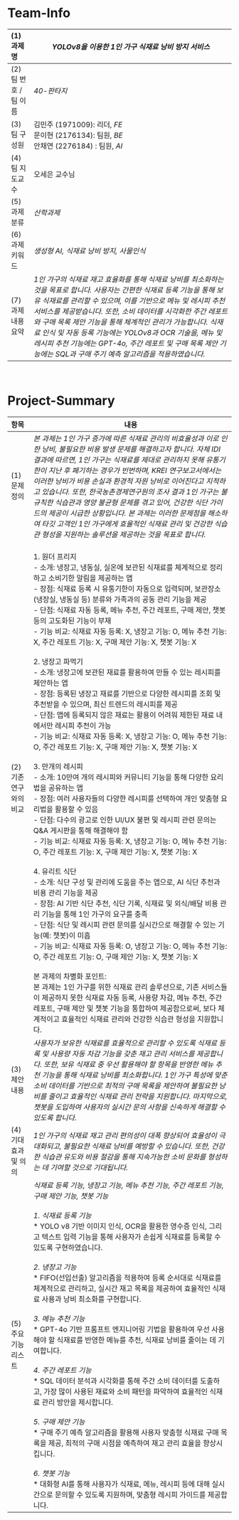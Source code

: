 # Team-Info
| (1) 과제명 | *YOLOv8을 이용한 1인 가구 식재료 낭비 방지 서비스*
|:---  |---  |
| (2) 팀 번호 / 팀 이름 | *40-판타지* |
| (3) 팀 구성원 | 김민주 (1971009): 리더, *FE* <br> 문이현 (2176134): 팀원, *BE* <br> 안채연 (2276184) : 팀원, *AI*			 |
| (4) 팀 지도교수 | 오세은 교수님 |
| (5) 과제 분류 | *산학과제* |
| (6) 과제 키워드 | *생성형 AI, 식재료 낭비 방지, 사물인식*  |
| (7) 과제 내용 요약 | *1인 가구의 식재료 재고 효율화를 통해 식재료 낭비를 최소화하는 것을 목표로 합니다. 사용자는 간편한 식재료 등록 기능을 통해 보유 식재료를 관리할 수 있으며, 이를 기반으로 메뉴 및 레시피 추천 서비스를 제공받습니다. 또한, 소비 데이터를 시각화한 주간 레포트와 구매 목록 제안 기능을 통해 체계적인 관리가 가능합니다. 식재료 인식 및 자동 등록 기능에는 YOLOv8과 OCR 기술을, 메뉴 및 레시피 추천 기능에는 GPT-4o, 주간 레포트 및 구매 목록 제안 기능에는 SQL과 구매 주기 예측 알고리즘을 적용하였습니다.* |

<br>

# Project-Summary
| 항목 | 내용 |
|:---  |---  |
| (1) 문제 정의 | *본 과제는 1인 가구 증가에 따른 식재료 관리의 비효율성과 이로 인한 낭비, 불필요한 비용 발생 문제를 해결하고자 합니다. 자체 IDI 결과에 따르면, 1인 가구는 식재료를 제대로 관리하지 못해 유통기한이 지난 후 폐기하는 경우가 빈번하며, KREI 연구보고서에서는 이러한 낭비가 비용 손실과 환경적 자원 낭비로 이어진다고 지적하고 있습니다. 또한, 한국농촌경제연구원의 조사 결과 1인 가구는 불규칙한 식습관과 영양 불균형 문제를 겪고 있어, 건강한 식단 가이드의 제공이 시급한 상황입니다. 본 과제는 이러한 문제점을 해소하여 타깃 고객인 1인 가구에게 효율적인 식재료 관리 및 건강한 식습관 형성을 지원하는 솔루션을 제공하는 것을 목표로 합니다.*  |
| (2) 기존연구와의 비교 | <br>1. 원더 프리지<br> - 소개: 냉장고, 냉동실, 실온에 보관된 식재료를 체계적으로 정리하고 소비기한 알림을 제공하는 앱 <br>- 장점: 식재료 등록 시 유통기한이 자동으로 입력되며, 보관장소(냉장실, 냉동실 등) 분류와 가족과의 공동 관리 기능을 제공 <br>- 단점: 식재료 자동 등록, 메뉴 추천, 주간 레포트, 구매 제안, 챗봇 등의 고도화된 기능이 부재<br> - 기능 비교: 식재료 자동 등록: X, 냉장고 기능: O, 메뉴 추천 기능: X, 주간 레포트 기능: X, 구매 제안 기능: X, 챗봇 기능: X <br><br>2. 냉장고 파먹기 <br>- 소개: 냉장고에 보관된 재료를 활용하여 만들 수 있는 레시피를 제안하는 앱 <br>- 장점: 등록된 냉장고 재료를 기반으로 다양한 레시피를 조회 및 추천받을 수 있으며, 최신 트렌드의 레시피를 제공 <br>- 단점: 앱에 등록되지 않은 재료는 활용이 어려워 제한된 재료 내에서만 레시피 추천이 가능<br> - 기능 비교: 식재료 자동 등록: X, 냉장고 기능: O, 메뉴 추천 기능: O, 주간 레포트 기능: X, 구매 제안 기능: X, 챗봇 기능: X <br><br>3. 만개의 레시피<br>- 소개: 10만여 개의 레시피와 커뮤니티 기능을 통해 다양한 요리법을 공유하는 앱<br>- 장점: 여러 사용자들의 다양한 레시피를 선택하여 개인 맞춤형 요리법을 활용할 수 있음<br>- 단점: 다수의 광고로 인한 UI/UX 불편 및 레시피 관련 문의는 Q&A 게시판을 통해 해결해야 함<br> - 기능 비교: 식재료 자동 등록: X, 냉장고 기능: O, 메뉴 추천 기능: O, 주간 레포트 기능: X, 구매 제안 기능: X, 챗봇 기능: X<br><br> 4. 유리트 식단<br>- 소개: 식단 구성 및 관리에 도움을 주는 앱으로, AI 식단 추천과 비용 관리 기능을 제공<br>- 장점: AI 기반 식단 추천, 식단 기록, 식재료 및 외식/배달 비용 관리 기능을 통해 1인 가구의 요구를 충족<br>- 단점: 식단 및 레시피 관련 문의를 실시간으로 해결할 수 있는 기능(예: 챗봇)이 미흡<br> - 기능 비교: 식재료 자동 등록: O, 냉장고 기능: O, 메뉴 추천 기능: O, 주간 레포트 기능: O, 구매 제안 기능: X, 챗봇 기능: X<br><br> 본 과제의 차별화 포인트:<br> 본 과제는 1인 가구를 위한 식재료 관리 솔루션으로, 기존 서비스들이 제공하지 못한 식재료 자동 등록, 사용량 차감, 메뉴 추천, 주간 레포트, 구매 제안 및 챗봇 기능을 통합하여 제공함으로써, 보다 체계적이고 효율적인 식재료 관리와 건강한 식습관 형성을 지원합니다. |
| (3) 제안 내용 | *사용자가 보유한 식재료를 효율적으로 관리할 수 있도록 식재료 등록 및 사용량 자동 차감 기능을 갖춘 재고 관리 서비스를 제공합니다. 또한, 보유 식재료 중 우선 활용해야 할 항목을 반영한 메뉴 추천 기능을 통해 식재료 낭비를 최소화합니다. 1인 가구 특성에 맞춘 소비 데이터를 기반으로 최적의 구매 목록을 제안하여 불필요한 낭비를 줄이고 효율적인 식재료 관리 전략을 지원합니다. 마지막으로, 챗봇을 도입하여 사용자의 실시간 문의 사항을 신속하게 해결할 수 있도록 합니다.* |
| (4) 기대효과 및 의의 | *1인 가구의 식재료 재고 관리 편의성이 대폭 향상되어 효율성이 극대화되고, 불필요한 식재료 낭비를 예방할 수 있습니다. 또한, 건강한 식습관 유도와 비용 절감을 통해 지속가능한 소비 문화를 형성하는 데 기여할 것으로 기대됩니다.* |
| (5) 주요 기능 리스트 | *식재료 등록 기능, 냉장고 기능, 메뉴 추천 기능, 주간 레포트 기능, 구매 제안 기능, 챗봇 기능 <br><br> 1. 식재료 등록 기능* <br> * YOLO v8 기반 이미지 인식, OCR을 활용한 영수증 인식, 그리고 텍스트 입력 기능을 통해 사용자가 손쉽게 식재료를 등록할 수 있도록 구현하였습니다. <br><br> *2. 냉장고 기능* <br> * FIFO(선입선출) 알고리즘을 적용하여 등록 순서대로 식재료를 체계적으로 관리하고, 실시간 재고 목록을 제공하여 효율적인 식재료 사용과 낭비 최소화를 구현합니다. <br><br> *3. 메뉴 추천 기능* <br> * GPT-4o 기반 프롬프트 엔지니어링 기법을 활용하여 우선 사용해야 할 식재료를 반영한 메뉴를 추천, 식재료 낭비를 줄이는 데 기여합니다. <br><br> *4. 주간 레포트 기능* <br> * SQL 데이터 분석과 시각화를 통해 주간 소비 데이터를 도출하고, 가장 많이 사용된 재료와 소비 패턴을 파악하여 효율적인 식재료 관리 방안을 제시합니다. <br><br> *5. 구매 제안 기능* <br> * 구매 주기 예측 알고리즘을 활용해 사용자 맞춤형 식재료 구매 목록을 제공, 최적의 구매 시점을 예측하여 재고 관리 효율을 향상시킵니다. <br><br> *6. 챗봇 기능* <br> * 대화형 AI를 통해 사용자가 식재료, 메뉴, 레시피 등에 대해 실시간으로 문의할 수 있도록 지원하며, 맞춤형 레시피 가이드를 제공합니다. <br>|
